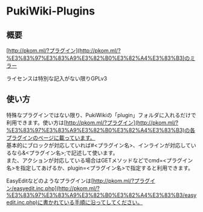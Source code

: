 # PukiWiki-Plugins
## 概要
[http://pkom.ml/?プラグイン](http://pkom.ml/?%E3%83%97%E3%83%A9%E3%82%B0%E3%82%A4%E3%83%B3)のミラー

ライセンスは特別な記入がない限りGPLv3

## 使い方
特殊なプラグインではない限り、PukiWikiの「plugin」フォルダに入れるだけで利用できます。使い方は[http://pkom.ml/?プラグイン](http://pkom.ml/?%E3%83%97%E3%83%A9%E3%82%B0%E3%82%A4%E3%83%B3)の各プラグインのページに載っています。<br />基本的にブロックが対応していれば#<プラグイン名>、インラインが対応しているなら&<プラグイン名>;で記述して使います。<br />また、アクションが対応している場合はGETメソッドなどでcmd=<プラグイン名>を指定してあげるか、plugin=<プラグイン名>で指定すると利用できます。

EasyEditなどのようなプラグインは[http://pkom.ml/?プラグイン/easyedit.inc.php](http://pkom.ml/?%E3%83%97%E3%83%A9%E3%82%B0%E3%82%A4%E3%83%B3/easyedit.inc.php)に書かれている手順に沿ってしてください。
